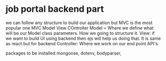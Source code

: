 # job portal backend part

we can follow any structure to build our application but MVC is the most popular one
MVC Model View COntroller
Model = Where we define what will be our Model class parameters. How we going to structure it.
View: if we want to build UI using backend then ejs will help us doing that. It is same as react but for backend
Controller: Where we work on our end point API's

packages to be installed
mongoose, dotenv, bodyparser, 